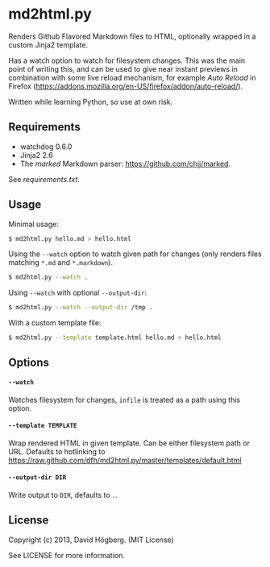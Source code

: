 md2html.py
==========

Renders Github Flavored Markdown files to HTML, optionally wrapped in a custom
Jinja2 template.

Has a watch option to watch for filesystem changes. This was the main point of
writing this, and can be used to give near instant previews in combination with
some live reload mechanism, for example _Auto Reload_ in Firefox
(https://addons.mozilla.org/en-US/firefox/addon/auto-reload/).

Written while learning Python, so use at own risk.

Requirements
------------

* watchdog 0.6.0
* Jinja2 2.6
* The _marked_ Markdown parser: https://github.com/chjj/marked.

See _requirements.txt_.

Usage
-----

Minimal usage:

```bash
$ md2html.py hello.md > hello.html
```

Using the `--watch` option to watch given path for changes (only renders files
matching `*.md` and `*.markdown`).

```bash
$ md2html.py --watch .
```

Using `--watch` with optional `--output-dir`:

```bash
$ md2html.py --watch --output-dir /tmp .
```

With a custom template file:

```bash
$ md2html.py --template template.html hello.md > hello.html
```

Options
-------

#### `--watch`

Watches filesystem for changes, `infile` is treated as a path using this option.

#### `--template TEMPLATE`

Wrap rendered HTML in given template. Can be either filesystem path or URL.
Defaults to hotlinking to
https://raw.github.com/dfh/md2html.py/master/templates/default.html

#### `--output-dir DIR`

Write output to `DIR`, defaults to `.`.

License
-------

Copyright (c) 2013, David Högberg. (MIT License)

See LICENSE for more information.
